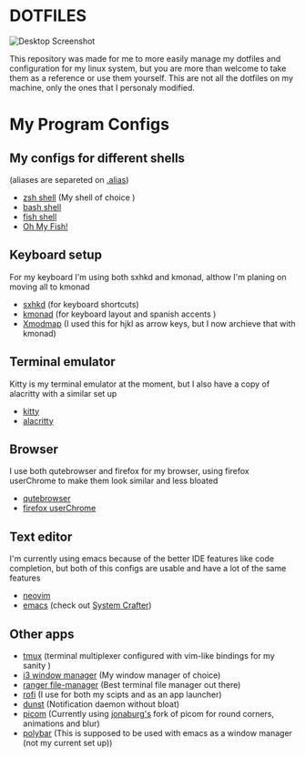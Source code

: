 # **DOTFILES**

![Desktop
Screenshot](https://github.com/migueldeoleiros/dotfiles/blob/master/.screenshots/desktop_scrot_rofi_220214.png?raw=true)

This repository was made for me to more easily manage my dotfiles and
configuration for my linux system, but you are more than welcome to take
them as a reference or use them yourself. This are not all the dotfiles
on my machine, only the ones that I personaly modified.

# My Program Configs

## My configs for different shells 
(aliases are separeted on [.alias](https://github.com/migueldeoleiros/dotfiles/blob/master/.alias))
* [zsh shell](https://github.com/migueldeoleiros/dotfiles/blob/master/.zshrc) (My shell of choice )
* [bash shell](https://github.com/migueldeoleiros/dotfiles/blob/master/.bashrc)
* [fish shell](https://github.com/migueldeoleiros/dotfiles/tree/master/.config/fish)
* [Oh My Fish!](https://github.com/migueldeoleiros/dotfiles/tree/master/.config/omf)
        
## Keyboard setup
For my keyboard I'm using both sxhkd and kmonad, althow I'm planing on moving all to kmonad
* [sxhkd](https://github.com/migueldeoleiros/dotfiles/tree/master/.config/sxhkd) (for keyboard shortcuts)
* [kmonad](https://github.com/migueldeoleiros/dotfiles/tree/master/.config/kmonad) (for keyboard layout and spanish accents )
* [Xmodmap](https://github.com/migueldeoleiros/dotfiles/blob/master/.Xmodmap) (I used this for hjkl as arrow keys, but I now archieve that with kmonad)
        
## Terminal emulator
Kitty is my terminal emulator at the moment, but I also have a copy of alacritty with a similar set up
* [kitty](https://github.com/migueldeoleiros/dotfiles/tree/master/.config/kitty) 
* [alacritty](https://github.com/migueldeoleiros/dotfiles/tree/master/.config/alacritty)
        
## Browser
I use both qutebrowser and firefox for my browser, using firefox userChrome to make them look similar and less bloated
* [qutebrowser](https://github.com/migueldeoleiros/dotfiles/tree/master/.config/qutebrowser)
* [firefox userChrome](https://github.com/migueldeoleiros/dotfiles/tree/master/.mozilla/firefox/npjby8q7.default-release/chrome) 

## Text editor
I'm currently using emacs because of the better IDE features like code completion, but both of this configs are usable and have a lot of the same features
* [neovim](https://github.com/migueldeoleiros/dotfiles/blob/master/.config/nvim) 
* [emacs](https://github.com/migueldeoleiros/dotfiles/tree/master/.emacs.d) (check out [System Crafter](https://systemcrafters.net/))
        
## Other apps
* [tmux](https://github.com/migueldeoleiros/dotfiles/blob/master/.config/tmux) (terminal multiplexer configured with vim-like bindings for my sanity )
* [i3 window manager](https://github.com/migueldeoleiros/dotfiles/tree/master/.config/i3) (My window manager of choice)
* [ranger file-manager](https://github.com/migueldeoleiros/dotfiles/tree/master/.config/ranger) (Best terminal file manager out there)
* [rofi](https://github.com/migueldeoleiros/dotfiles/tree/master/.config/rofi) (I use for both my scipts and as an app launcher)
* [dunst](https://github.com/migueldeoleiros/dotfiles/tree/master/.config/dunst) (Notification daemon without bloat)
* [picom](https://github.com/migueldeoleiros/dotfiles/tree/master/.config/picom.conf) (Currently using [jonaburg's](https://github.com/jonaburg/picom) fork of picom for round corners, animations and blur)
* [polybar](https://github.com/migueldeoleiros/dotfiles/tree/master/.config/polybar) (This is supposed to be used with emacs as a window manager (not my current set up))
